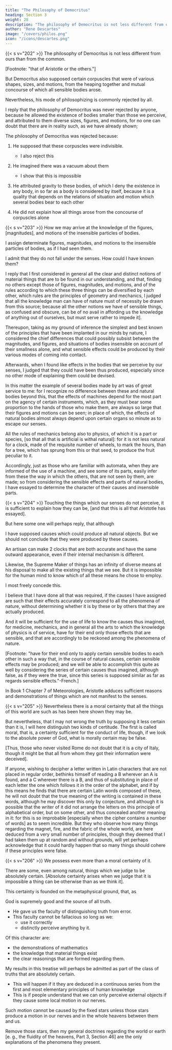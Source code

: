```yaml
---
title: "The Philosophy of Democritus"
heading: Section 3
weight: 28
description: "The philosophy of Democritus is not less different from ours than from the common"
author: "Rene Descartes"
image: "/covers/philos.png"
icon: "/icons/descartes.png"
---
```



{{< s v="202" >}} The philosophy of Democritus is not less different from ours than from the common. 

[Footnote: "that of Aristotle or the others."]

But Democritus also supposed certain corpuscles that were of various shapes, sizes, and motions, from the heaping together and mutual concourse of which all sensible bodies arose.

Nevertheless, his mode of philosophizing is commonly rejected by all. 

I reply that the philosophy of Democritus was never rejected by anyone, because he allowed the existence of bodies smaller than those we perceive, and attributed to them diverse sizes, figures, and motions, for no one can doubt that there are in reality such, as we have already shown; 

The philosophy of Democritus was rejected because:

1. He supposed that these corpuscles were indivisible.
   - I also reject this

2. He imagined there was a vacuum about them
   - I show that this is impossible

3. He attributed gravity to these bodies, of which I deny the existence in any body, in so far as a body is considered by itself, because it is a quality that depends on the relations of situation and motion which several bodies bear to each other

4. He did not explain how all things arose from the concourse of corpuscles alone

<!-- I leave it to others to determine whether the philosophy I profess possesses a valid coherency, [and whether on its principles we can make the requisite number of deductions; and, inasmuch as the consideration of figure, magnitude, and motion has been admitted by Aristotle and by all the others, as well as by Democritus, and since I reject all that the latter has supposed, with this single exception, while I reject generally all that has been supposed by the others, it is plain that this mode of philosophizing has no more affinity with that of Democritus than of any other particular sect]. -->


{{< s v="203" >}} How we may arrive at the knowledge of the figures, [magnitudes], and motions of the insensible particles of bodies.

I assign determinate figures, magnitudes, and motions to the insensible particles of bodies, as if I had seen them.

I admit that they do not fall under the senses. How could I have known them?

I reply that I first considered in general all the clear and distinct notions of material things that are to be found in our understanding, and that, finding no others except those of figures, magnitudes, and motions, and of the rules according to which these three things can be diversified by each other, which rules are the principles of geometry and mechanics, I judged that all the knowledge man can have of nature must of necessity be drawn from this source; because all the other notions we have of sensible things, as confused and obscure, can be of no avail in affording us the knowledge of anything out of ourselves, but must serve rather to impede it]. 

Thereupon, taking as my ground of inference the simplest and best known of the principles that have been implanted in our minds by nature, I considered the chief differences that could possibly subsist between the magnitudes, and figures, and situations of bodies insensible on account of their smallness alone, and what sensible effects could be produced by their various modes of coming into contact.

Afterwards, when I found like effects in the bodies that we perceive by our senses, I judged that they could have been thus produced, especially since no other mode of explaining them could be devised.

In this matter the example of several bodies made by art was of great service to me: for I recognize no difference between these and natural bodies beyond this, that the effects of machines depend for the most part on the agency of certain instruments, which, as they must bear some proportion to the hands of those who make them, are always so large that their figures and motions can be seen; in place of which, the effects of natural bodies almost always depend upon certain organs so minute as to escape our senses. 

All the rules of mechanics belong also to physics, of which it is a part or species, [so that all that is artificial is withal natural]: for it is not less natural for a clock, made of the requisite number of wheels, to mark the hours, than for a tree, which has sprung from this or that seed, to produce the fruit peculiar to it. 

Accordingly, just as those who are familiar with automata, when they are informed of the use of a machine, and see some of its parts, easily infer from these the way in which the others, that are not seen by them, are made; so from considering the sensible effects and parts of natural bodies, I have essayed to determine the character of their causes and insensible parts.


{{< s v="204" >}} Touching the things which our senses do not perceive, it is sufficient to explain how they can be, [and that this is all that Aristotle has essayed].

But here some one will perhaps reply, that although 

I have supposed causes which could produce all natural objects. But we should not conclude that they were produced by these causes.

An artisan can make 2 clocks that are both accurate and have the same outward appearance, even if their internal mechanism is different. 

 <!-- which, though they both equally well indicate the time, and are not different in outward appearance, have nevertheless nothing resembling in the composition of their wheels; so doubtless  -->

Likewise, the Supreme Maker of things has an infinity of diverse means at his disposal to make all the existing things that we see. But it is impossible for the human mind to know which of all these means he chose to employ.

  <!-- by each of which he could have made all the things of this world to appear as we see them, without it being possible for  -->


I most freely concede this. 

I believe that I have done all that was required, if the causes I have assigned are such that their effects accurately correspond to all the phenomena of nature, without determining whether it is by these or by others that they are actually produced.

And it will be sufficient for the use of life to know the causes thus imagined, for medicine, mechanics, and in general all the arts to which the knowledge of physics is of service, have for their end only those effects that are sensible, and that are accordingly to be reckoned among the phenomena of nature. 

[Footnote: "have for their end only to apply certain sensible bodies to each other in such a way that, in the course of natural causes, certain sensible effects may be produced; and we will be able to accomplish this quite as well by considering the series of certain causes thus imagined, although false, as if they were the true, since this series is supposed similar as far as regards sensible effects."-French.]

<!-- And lest it should be supposed that Aristotle did, or professed to do, anything more than this, it ought to be remembered that he himself expressly says, at the commencement of the seventh chapter of the first book of the  -->

In Book 1 Chapter 7 of Meteorologies, Aristotle adduces sufficient reasons and demonstrations of things which are not manifest to the senses. 


 <!-- them, if he only shows that they may be such as he explains them. [Footnote: words in Greek] -->


{{< s v="205" >}} Nevertheless there is a moral certainty that all the things of this world are such as has been here shown they may be.

But nevertheless, that I may not wrong the truth by supposing it less certain than it is, I will here distinguish two kinds of certitude. The first is called moral, that is, a certainty sufficient for the conduct of life, though, if we look to the absolute power of God, what is morally certain may be false. 

[Thus, those who never visited Rome do not doubt that it is a city of Italy, though it might be that all from whom they got their information were deceived].

If anyone, wishing to decipher a letter written in Latin characters that are not placed in regular order, bethinks himself of reading a B wherever an A is found, and a C wherever there is a B, and thus of substituting in place of each letter the one which follows it in the order of the alphabet, and if by this means he finds that there are certain Latin words composed of these, he will not doubt that the true meaning of the writing is contained in these words, although he may discover this only by conjecture, and although it is possible that the writer of it did not arrange the letters on this principle of alphabetical order, but on some other, and thus concealed another meaning in it: for this is so improbable [especially when the cipher contains a number of words] as to seem incredible. But they who observe how many things regarding the magnet, fire, and the fabric of the whole world, are here deduced from a very small number of principles, though they deemed that I had taken them up at random and without grounds, will yet perhaps acknowledge that it could hardly happen that so many things should cohere if these principles were false.


{{< s v="206" >}} We possess even more than a moral certainty of it.

There are some, even among natural, things which we judge to be absolutely certain. [Absolute certainty arises when we judge that it is impossible a thing can be otherwise than as we think it].

This certainty is founded on the metaphysical ground, that, as 

God is supremely good and the source of all truth.
- He gave us the faculty of distinguishing truth from error.
- This faculty cannot be fallacious so long as we:
  - use it correctly
  - distinctly perceive anything by it.

Of this character are:
- the demonstrations of mathematics
- the knowledge that material things exist
- the clear reasonings that are formed regarding them. 

My results in this treatise will perhaps be admitted as part of the class of truths that are absolutely certain.
- This will happen if it they are deduced in a continuous series from the first and most elementary principles of human knowledge
- This is if people understand that we can only perceive external objects if they cause some local motion in our nerves.

Such motion cannot be caused by the fixed stars unless those stars produce a motion in our nerves and in the whole heavens between them and us.

<!-- This is because of their great distance from us,  -->


<!-- for these points being admitted, all the others, at least the more  -->

Remove those stars, then my general doctrines regarding the world or earth [e. g., the fluidity of the heavens, Part 3, Section 46] are the only explanations of the phenomena they present.

<!-- ## 207. I submit all my opinions to the authority of the church.

Nevertheless, lest I should presume too far, I affirm nothing, but submit all these my opinions to the authority of the church and the judgment of the more sage; and I desire no one to believe anything I may have said, unless he is constrained to admit it by the force and evidence of reason. -->